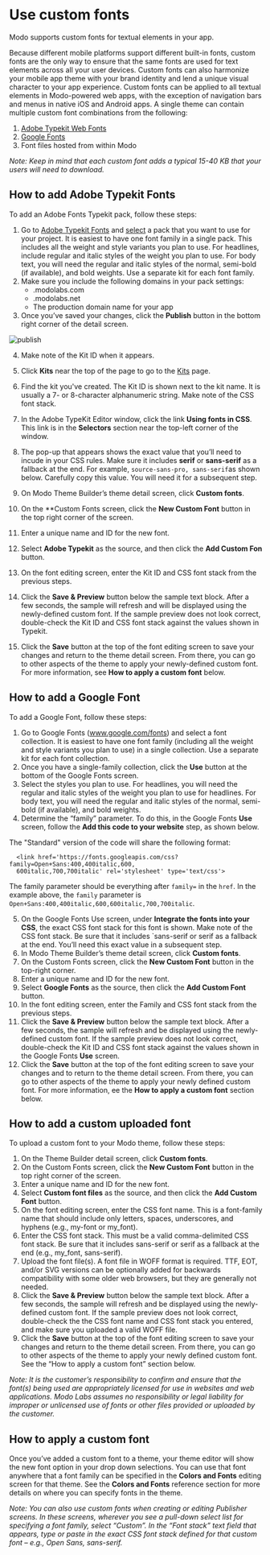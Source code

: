 # Use custom fonts
Modo supports custom fonts for textual elements in your app.

Because different mobile platforms support different built-in fonts, custom fonts are the only way to ensure that the same fonts are used for text elements across all your user devices. Custom fonts can also harmonize your mobile app theme with your brand identity and lend a unique visual character to your app experience. Custom fonts can be applied to all textual elements in Modo-powered web apps, with the exception of navigation bars and menus in native iOS and Android apps. A single theme can contain multiple custom font combinations from the following:

1. [Adobe Typekit Web Fonts](https://fonts.adobe.com) 
2. [Google Fonts](https://google.com/fonts) 
3. Font files hosted from within Modo

*Note: Keep in mind that each custom font adds a typical 15-40 KB that your users will need to download.*

## How to add Adobe Typekit Fonts

To add an Adobe Fonts Typekit pack, follow these steps:

1. Go to [Adobe Typekit Fonts](https://fonts.adobe.com/?ref=tk.com) and [select](https://helpx.adobe.com/fonts/user-guide.html/fonts/using/add-fonts-website.ug.html) a pack that you want to use for your project. It is easiest to have one font family in a single pack. This includes all the weight and style variants you plan to use. For headlines, include regular and italic styles of the weight you plan to use. For body text, you will need the regular and italic styles of the normal, semi-bold (if available), and bold weights. Use a separate kit for each font family. 
2. Make sure you include the following domains in your pack settings:
    * .modolabs.com
    * .modolabs.net
    * The production domain name for your app
3. Once you’ve saved your changes, click the **Publish** button in the bottom right corner of the detail screen. 

![publish](https://user-images.githubusercontent.com/29133525/117223531-1bb8e300-adcb-11eb-9376-b882cc7d2427.png)

4. Make note of the Kit ID when it appears.
6. Click **Kits** near the top of the page to go to the [Kits](https://typekit.com/account/kits) page.
7. Find the kit you've created. The Kit ID is shown next to the kit name. It is usually a 7- or 8-character alphanumeric string. Make note of the CSS font stack. 
8. In the Adobe TypeKit Editor window, click the link **Using fonts in CSS**. This link is in the **Selectors** section near the top-left corner of the window.
9. The pop-up that appears shows the exact value that you’ll need to incude in your CSS rules. Make sure it includes **serif** or **sans-serif** as a fallback at the end. For example, ``source-sans-pro, sans-serif``as shown below. Carefully copy this value. You will need it for a subsequent step.


10. On Modo Theme Builder’s theme detail screen, click **Custom fonts**. 
11. On the **Custom Fonts screen, click the **New Custom Font** button in the top right corner of the screen.
12. Enter a unique name and ID for the new font.
13. Select **Adobe Typekit** as the source, and then click the **Add Custom Fon** button.
14. On the font editing screen, enter the Kit ID and CSS font stack from the previous steps.
15. Click the **Save & Preview** button below the sample text block. After a few seconds, the sample will refresh and will be displayed using the newly-defined custom font. If the sample preview does not look correct, double-check the Kit ID and CSS font stack against the values shown in Typekit.
16. Click the **Save** button at the top of the font editing screen to save your changes and return to the theme detail screen. From there, you can go to other aspects of the theme to apply your newly-defined custom font. For more information, see **How to apply a custom font** below.

## How to add a Google Font

To add a Google Font, follow these steps:

1. Go to Google Fonts (www.google.com/fonts) and select a font collection. It is easiest to have one font family (including all the weight and style variants you plan to use) in a single collection. Use a separate kit for each font collection.
2. Once you have a single-family collection, click the **Use** button at the bottom of the Google Fonts screen. 
3. Select the styles you plan to use. For headlines, you will need the regular and italic styles of the weight you plan to use for headlines. For body text, you will need the regular and italic styles of the normal, semi-bold (if available), and bold weights.
4. Determine the “family” parameter. To do this, in the Google Fonts **Use** screen, follow the **Add this code to your website** step, as shown below. 

  The "Standard" version of the code will share the following format: 
   ```
     <link href='https://fonts.googleapis.com/css?family=Open+Sans:400,400italic,600,
     600italic,700,700italic' rel='stylesheet' type='text/css'>
   ```
The family parameter should be everything after `family=` in the `href`. In the example above,  the `family` parameter is `Open+Sans:400,400italic,600,600italic,700,700italic`.

5. On the Google Fonts Use screen, under **Integrate the fonts into your CSS**, the exact CSS font stack for this font is shown. Make note of the CSS font stack. Be sure that it includes `sans-serif or serif as a fallback at the end. You’ll need this exact value in a subsequent step.
6. In Modo Theme Builder’s theme detail screen, click **Custom fonts**. 
7. On the Custom Fonts screen, click the **New Custom Font** button in the top-right corner.
8. Enter a unique name and ID for the new font. 
9. Select **Google Fonts** as the source, then click the **Add Custom Font** button.
10. In the font editing screen, enter the Family and CSS font stack from the previous steps.
11. Click the **Save & Preview** button below the sample text block. After a few seconds, the sample will refresh and be displayed using the newly-defined custom font. If the sample preview does not look correct, double-check the Kit ID and CSS font stack against the values shown in the Google Fonts **Use** screen.
12. Click the **Save** button at the top of the font editing screen to save your changes and to return to the theme detail screen. From there, you can go to other aspects of the theme to apply your newly defined custom font. For more information, ee the **How to apply a custom font** section below.

## How to add a custom uploaded font

To upload a custom font to your Modo theme, follow these steps:

1. On the Theme Builder detail screen, click **Custom fonts**. 
2. On the Custom Fonts screen, click the **New Custom Font** button in the top right corner of the screen.
3. Enter a unique name and ID for the new font. 
4. Select **Custom font files** as the source, and then click the **Add Custom Font** button. 
5. On the font editing screen, enter the CSS font name. This is a font-family name that should include only letters, spaces, underscores, and hyphens (e.g., my-font or my_font).
6. Enter the CSS font stack. This must be a valid comma-delimited CSS font stack. Be sure that it includes sans-serif or serif as a fallback at the end (e.g., my_font, sans-serif).
7. Upload the font file(s). A font file in WOFF format is required. TTF, EOT, and/or SVG versions can be optionally added for backwards compatibility with some older web browsers, but they are generally not needed.
8. Click the **Save & Preview** button below the sample text block. After a few seconds, the sample will refresh and be displayed using the newly-defined custom font. If the sample preview does not look correct, double-check the the CSS font name and CSS font stack you entered, and make sure you uploaded a valid WOFF file.
9. Click the **Save** button at the top of the font editing screen to save your changes and return to the theme detail screen. From there, you can go to other aspects of the theme to apply your newly defined custom font. See the “How to apply a custom font” section below.

*Note: It is the customer’s responsibility to confirm and ensure that the font(s) being used are appropriately licensed for use in websites and web applications. Modo Labs assumes no responsibility or legal liability for improper or unlicensed use of fonts or other files provided or uploaded by the customer.*

## How to apply a custom font

Once you’ve added a custom font to a theme, your theme editor will show the new font option in your drop down selections. You can use that font anywhere that a font family can be specified in the **Colors and Fonts** editing screen for that theme. See the **Colors and Fonts** reference section for more details on where you can specify fonts in the theme.

*Note: You can also use custom fonts when creating or editing Publisher screens. In these screens, wherever you see a pull-down select list for specifying a font family, select “Custom”. In the “Font stack” text field that appears, type or paste in the exact CSS font stack defined for that custom font – e.g., Open Sans, sans-serif.*
